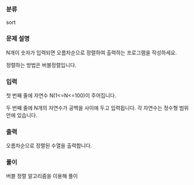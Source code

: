 ### 분류

sort

### 문제 설명

<p>
N개이 숫자가 입력되면 오름차순으로 정렬하여 출력하는 프로그램을 작성하세요.

정렬하는 방법은 버블정렬입니다.
</p>


### 입력

 <p>첫 번째 줄에 자연수 N(1<=N<=100)이 주어집니다.

두 번째 줄에 N개의 자연수가 공백을 사이에 두고 입력됩니다. 각 자연수는 정수형 범위 안에 있습니다.</p>

### 출력

 <p>오름차순으로 정렬된 수열을 출력합니다.</p>

### 풀이

<p>
버블 정렬 알고리즘을 이용해 풀이
</p>
